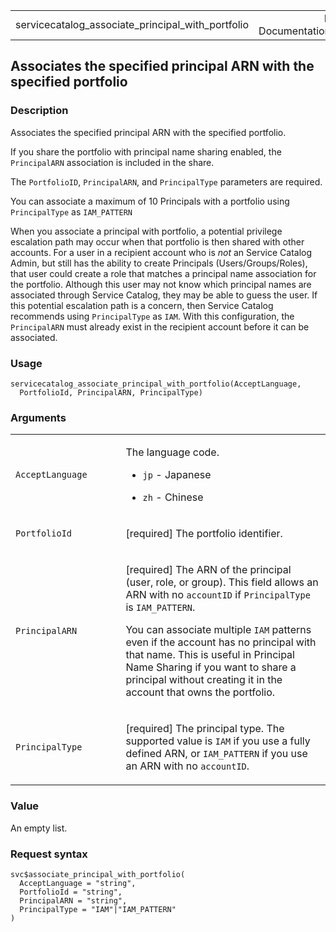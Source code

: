 <table style="width: 100%;">
<tbody>
<tr class="odd">
<td>servicecatalog_associate_principal_with_portfolio</td>
<td style="text-align: right;">R Documentation</td>
</tr>
</tbody>
</table>

## Associates the specified principal ARN with the specified portfolio

### Description

Associates the specified principal ARN with the specified portfolio.

If you share the portfolio with principal name sharing enabled, the
`PrincipalARN` association is included in the share.

The `PortfolioID`, `PrincipalARN`, and `PrincipalType` parameters are
required.

You can associate a maximum of 10 Principals with a portfolio using
`PrincipalType` as `IAM_PATTERN`

When you associate a principal with portfolio, a potential privilege
escalation path may occur when that portfolio is then shared with other
accounts. For a user in a recipient account who is *not* an Service
Catalog Admin, but still has the ability to create Principals
(Users/Groups/Roles), that user could create a role that matches a
principal name association for the portfolio. Although this user may not
know which principal names are associated through Service Catalog, they
may be able to guess the user. If this potential escalation path is a
concern, then Service Catalog recommends using `PrincipalType` as `IAM`.
With this configuration, the `PrincipalARN` must already exist in the
recipient account before it can be associated.

### Usage

    servicecatalog_associate_principal_with_portfolio(AcceptLanguage,
      PortfolioId, PrincipalARN, PrincipalType)

### Arguments

<table>
<colgroup>
<col style="width: 35%" />
<col style="width: 65%" />
</colgroup>
<tbody>
<tr class="odd">
<td><code
id="servicecatalog_associate_principal_with_portfolio_:_AcceptLanguage">AcceptLanguage</code></td>
<td><p>The language code.</p>
<ul>
<li><p><code>jp</code> - Japanese</p></li>
<li><p><code>zh</code> - Chinese</p></li>
</ul></td>
</tr>
<tr class="even">
<td><code
id="servicecatalog_associate_principal_with_portfolio_:_PortfolioId">PortfolioId</code></td>
<td><p>[required] The portfolio identifier.</p></td>
</tr>
<tr class="odd">
<td><code
id="servicecatalog_associate_principal_with_portfolio_:_PrincipalARN">PrincipalARN</code></td>
<td><p>[required] The ARN of the principal (user, role, or group). This
field allows an ARN with no <code>accountID</code> if
<code>PrincipalType</code> is <code>IAM_PATTERN</code>.</p>
<p>You can associate multiple <code>IAM</code> patterns even if the
account has no principal with that name. This is useful in Principal
Name Sharing if you want to share a principal without creating it in the
account that owns the portfolio.</p></td>
</tr>
<tr class="even">
<td><code
id="servicecatalog_associate_principal_with_portfolio_:_PrincipalType">PrincipalType</code></td>
<td><p>[required] The principal type. The supported value is
<code>IAM</code> if you use a fully defined ARN, or
<code>IAM_PATTERN</code> if you use an ARN with no
<code>accountID</code>.</p></td>
</tr>
</tbody>
</table>

### Value

An empty list.

### Request syntax

    svc$associate_principal_with_portfolio(
      AcceptLanguage = "string",
      PortfolioId = "string",
      PrincipalARN = "string",
      PrincipalType = "IAM"|"IAM_PATTERN"
    )
